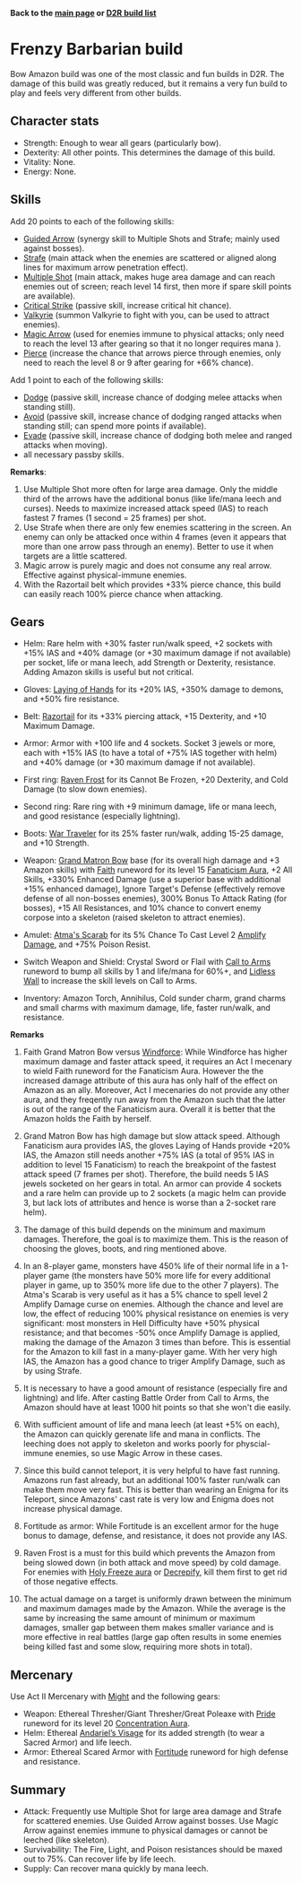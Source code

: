 <link rel="stylesheet" href="../style.css">

**Back to the [main page](../index.html) or [D2R build list](./build-list.html)**

# Frenzy Barbarian build

Bow Amazon build was one of the most classic and fun builds in D2R. The damage of this build was greatly reduced, but it remains a very fun build to play and feels very different from other builds.

## Character stats

- Strength: Enough to wear all gears (particularly bow).
- Dexterity: All other points. This determines the damage of this build.
- Vitality: None.
- Energy: None.

## Skills

Add 20 points to each of the following skills:
- [Guided Arrow](https://diablo.fandom.com/wiki/Guided_Arrow) (synergy skill to Multiple Shots and Strafe; mainly used against bosses).
- [Strafe](https://diablo.fandom.com/wiki/Strafe_(Diablo_II)) (main attack when the enemies are scattered or aligned along lines for maximum arrow penetration effect).
- [Multiple Shot](https://diablo.fandom.com/wiki/Multiple_Shot) (main attack, makes huge area damage and can reach enemies out of screen; reach level 14 first, then more if spare skill points are available).
- [Critical Strike](https://diablo.fandom.com/wiki/Critical_Strike) (passive skill, increase critical hit chance).
- [Valkyrie](https://diablo.fandom.com/wiki/Valkyrie) (summon Valkyrie to fight with you, can be used to attract enemies).
- [Magic Arrow](https://diablo.fandom.com/wiki/Magic_Arrow) (used for enemies immune to physical attacks; only need to reach the level 13 after gearing so that it no longer requires mana ).
- [Pierce](https://diablo.fandom.com/wiki/Pierce) (increase the chance that arrows pierce through enemies, only need to reach the level 8 or 9 after gearing for +66% chance).
  
Add 1 point to each of the following skills:
- [Dodge](https://diablo.fandom.com/wiki/Dodge_(Diablo_II)) (passive skill, increase chance of dodging melee attacks when standing still).
- [Avoid](https://diablo.fandom.com/wiki/Avoid) (passive skill, increase chance of dodging ranged attacks when standing still; can spend more points if available).
- [Evade](https://diablo.fandom.com/wiki/Evade) (passive skill, increase chance of dodging both melee and ranged attacks when moving).
- all necessary passby skills.
 
**Remarks**: 

1. Use Multiple Shot more often for large area damage. Only the middle third of the arrows have the additional bonus (like life/mana leech and curses). Needs to maximize increased attack speed (IAS) to reach fastest 7 frames (1 second = 25 frames) per shot.
2. Use Strafe when there are only few enemies scattering in the screen. An enemy can only be attacked once within 4 frames (even it appears that more than one arrow pass through an enemy). Better to use it when targets are a little scattered.
3. Magic arrow is purely magic and does not consume any real arrow. Effective against physical-immune enemies.
4. With the Razortail belt which provides +33% pierce chance, this build can easily reach 100% pierce chance when attacking.

## Gears
 
- Helm: Rare helm with +30% faster run/walk speed, +2 sockets with +15% IAS and +40% damage (or +30 maximum damage if not available) per socket, life or mana leech, add Strength or Dexterity, resistance. Adding Amazon skills is useful but not critical.
  
- Gloves: [Laying of Hands](https://diablo.fandom.com/wiki/Laying_of_Hands) for its +20% IAS, +350% damage to demons, and +50% fire resistance.
 
- Belt: [Razortail](https://diablo.fandom.com/wiki/Razortail) for its +33% piercing attack, +15 Dexterity, and +10 Maximum Damage.
 
- Armor: Armor with +100 life and 4 sockets. Socket 3 jewels or more, each with +15% IAS (to have a total of +75% IAS together with helm) and +40% damage (or +30 maximum damage if not available). 
 
- First ring: [Raven Frost](https://diablo.fandom.com/wiki/Raven_Frost) for its Cannot Be Frozen, +20 Dexterity, and Cold Damage (to slow down enemies).

- Second ring: Rare ring with +9 minimum damage, life or mana leech, and good resistance (especially lightning).

- Boots: [War Traveler](https://diablo.fandom.com/wiki/War_Traveler) for its 25% faster run/walk, adding 15-25 damage, and +10 Strength.

- Weapon: [Grand Matron Bow](https://diablo.fandom.com/wiki/Grand_Matron_Bow) base (for its overall high damage and +3 Amazon skills) with [Faith](https://diablo.fandom.com/wiki/Faith_Rune_Word) runeword for its level 15 [Fanaticism Aura](https://diablo.fandom.com/wiki/Fanaticism), +2 All Skills, +330% Enhanced Damage (use a superior base with additional +15% enhanced damage), Ignore Target's Defense (effectively remove defense of all non-bosses enemies), 300% Bonus To Attack Rating (for bosses), +15 All Resistances, and 10% chance to convert enemy corpose into a skeleton (raised skeleton to attract enemies).

- Amulet: [Atma's Scarab](https://diablo.fandom.com/wiki/Atma%27s_Scarab) for its 5% Chance To Cast Level 2 [Amplify Damage](https://diablo.fandom.com/wiki/Amplify_Damage), and +75% Poison Resist.
 
- Switch Weapon and Shield: Crystal Sword or Flail with [Call to Arms](https://diablo.fandom.com/wiki/Call_to_Arms_Rune_Word) runeword to bump all skills by 1 and life/mana for 60%+, and [Lidless Wall](https://diablo.fandom.com/wiki/Lidless_Wall_(Diablo_II)) to increase the skill levels on Call to Arms. 
 
- Inventory: Amazon Torch, Annihilus, Cold sunder charm, grand charms and small charms with maximum damage, life, faster run/walk, and resistance.

**Remarks**
1. Faith Grand Matron Bow versus [Windforce](https://diablo.fandom.com/wiki/Windforce_(Diablo_II)): While Windforce has higher maximum damage and faster attack speed, it requires an Act I mecenary to wield Faith runeword for the Fanaticism Aura. However the the increased damage attribute of this aura has only half of the effect on Amazon as an ally. Moreover, Act I mecenaries do not provide any other aura, and they freqently run away from the Amazon such that the latter is out of the range of the Fanaticism aura. Overall it is better that the Amazon holds the Faith by herself.

2. Grand Matron Bow has high damage but slow attack speed. Although Fanaticism aura provides IAS, the gloves Laying of Hands provide +20% IAS, the Amazon still needs another +75% IAS (a total of 95% IAS in addition to level 15 Fanaticism) to reach the breakpoint of the fastest attack speed (7 frames per shot). Therefore, the build needs 5 IAS jewels socketed on her gears in total. An armor can provide 4 sockets and a rare helm can provide up to 2 sockets (a magic helm can provide 3, but lack lots of attributes and hence is worse than a 2-socket rare helm).

3. The damage of this build depends on the minimum and maximum damages. Therefore, the goal is to maximize them. This is the reason of choosing the gloves, boots, and ring mentioned above.

4. In an 8-player game, monsters have 450% life of their normal life in a 1-player game (the monsters have 50% more life for every additional player in game, up to 350% more life due to the other 7 players). The Atma's Scarab is very useful as it has a 5% chance to spell level 2 Amplify Damage curse on enemies. Although the chance and level are low, the effect of reducing 100% physical resistance on enemies is very significant: most monsters in Hell Difficulty have +50% physical resistance; and that becomes -50% once Amplify Damage is applied, making the damage of the Amazon 3 times than before. This is essential for the Amazon to kill fast in a many-player game. With her very high IAS, the Amazon has a good chance to triger Amplify Damage, such as by using Strafe.

5. It is necessary to have a good amount of resistance (especially fire and lightning) and life. After casting Battle Order from Call to Arms, the Amazon should have at least 1000 hit points so that she won't die easily.

6. With sufficient amount of life and mana leech (at least +5% on each), the Amazon can quickly gerenate life and mana in conflicts. The leeching does not apply to skeleton and works poorly for physcial-immune enemies, so use Magic Arrow in these cases.

7. Since this build cannot teleport, it is very helpful to have fast running. Amazons run fast already, but an additional 100% faster run/walk can make them move very fast. This is better than wearing an Enigma for its Teleport, since Amazons' cast rate is very low and Enigma does not increase physical damage.

8. Fortitude as armor: While Fortitude is an excellent armor for the huge bonus to damage, defense, and resistance, it does not provide any IAS.

9. Raven Frost is a must for this build which prevents the Amazon from being slowed down (in both attack and move speed) by cold damage. For enemies with [Holy Freeze aura](https://diablo.fandom.com/wiki/Holy_Freeze) or [Decrepify](https://diablo.fandom.com/wiki/Decrepify), kill them first to get rid of those negative effects.

10. The actual damage on a target is uniformly drawn between the minimum and maximum damages made by the Amazon. While the average is the same by increasing the same amount of minimum or maximum damages, smaller gap between them makes smaller variance and is more effective in real battles (large gap often results in some enemies being killed fast and some slow, requiring more shots in total).
 
## Mercenary

Use Act II Mercenary with [Might](https://diablo.fandom.com/wiki/Might) and the following gears:
- Weapon: Ethereal Thresher/Giant Thresher/Great Poleaxe with [Pride](https://diablo.fandom.com/wiki/Pride_Rune_Word) runeword for its level 20 [Concentration Aura](https://diablo.fandom.com/wiki/Concentration).
- Helm: Ethereal [Andariel’s Visage](https://diablo.fandom.com/wiki/Andariel%27s_Visage_(Diablo_II)) for its added strength (to wear a Sacred Armor) and life leech.
- Armor: Ethereal Scared Armor with [Fortitude](https://diablo.fandom.com/wiki/Fortitude_Rune_Word) runeword for high defense and resistance.

 
## Summary 
- Attack: Frequently use Multiple Shot for large area damage and Strafe for scattered enemies. Use Guided Arrow against bosses. Use Magic Arrow against enemies immune to physical damages or cannot be leeched (like skeleton).
- Survivability: The Fire, Light, and Poison resistances should be maxed out to 75%. Can recover life by life leech.
- Supply: Can recover mana quickly by mana leech. 
 
